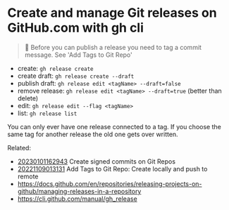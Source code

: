 # Create and manage Git releases on GitHub.com with gh cli

> 🧐 Before you can publish a release you need to tag a commit message. See
'Add Tags to Git Repo'

* create: `gh release create`
* create draft: `gh release create --draft`
* publish draft: `gh release edit <tagName> --draft=false`
* remove release: `gh release edit <tagName> --draft=true` (better than delete)
* edit: `gh release edit --flag <tagName>`
* list: `gh release list`

You can only ever have one release connected to a tag. If you choose the same
tag for another release the old one gets over written.

Related:

* [20230101162943](/20230101162943/) Create signed commits on Git Repos
* [20221109013131](/20221109013131/) Add Tags to Git Repo: Create locally and push to remote
* <https://docs.github.com/en/repositories/releasing-projects-on-github/managing-releases-in-a-repository>
* <https://cli.github.com/manual/gh_release>
